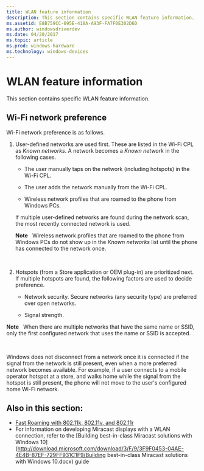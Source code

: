 ```yaml
---
title: WLAN feature information
description: This section contains specific WLAN feature information.
ms.assetid: E8B759CC-695E-418A-A93F-FA7F0E302D6D
ms.author: windowsdriverdev
ms.date: 04/20/2017
ms.topic: article
ms.prod: windows-hardware
ms.technology: windows-devices
---
```


# WLAN feature information


This section contains specific WLAN feature information.

## Wi-Fi network preference


Wi-Fi network preference is as follows.

1.  User-defined networks are used first. These are listed in the Wi-Fi CPL as *Known networks*. A network becomes a *Known network* in the following cases.

    -   The user manually taps on the network (including hotspots) in the Wi-Fi CPL.

    -   The user adds the network manually from the Wi-Fi CPL.

    -   Wireless network profiles that are roamed to the phone from Windows PCs.

    If multiple user-defined networks are found during the network scan, the most recently connected network is used.

    **Note**  
    Wireless network profiles that are roamed to the phone from Windows PCs do not show up in the *Known networks* list until the phone has connected to the network once.

     

2.  Hotspots (from a Store application or OEM plug-in) are prioritized next. If multiple hotspots are found, the following factors are used to decide preference.

    -   Network security. Secure networks (any security type) are preferred over open networks.

    -   Signal strength.

**Note**  
When there are multiple networks that have the same name or SSID, only the first configured network that uses the name or SSID is accepted.

 

Windows does not disconnect from a network once it is connected if the signal from the network is still present, even when a more preferred network becomes available. For example, if a user connects to a mobile operator hotspot at a store, and walks home while the signal from the hotspot is still present, the phone will not move to the user's configured home Wi-Fi network.

## Also in this section:


-   [Fast Roaming with 802.11k, 802.11v, and 802.11r](fast-roaming-with-802-11k--802-11v--and-802-11r.md)
- For information on developing Miracast displays with a WLAN connection, refer to the [Building best-in-class Miracast solutions with Windows 10](http://download.microsoft.com/download/3/F/9/3F9F0453-04AE-4E4B-87EF-729FF931C1F9/Building best-in-class Miracast solutions with Windows 10.docx) guide

 

 





